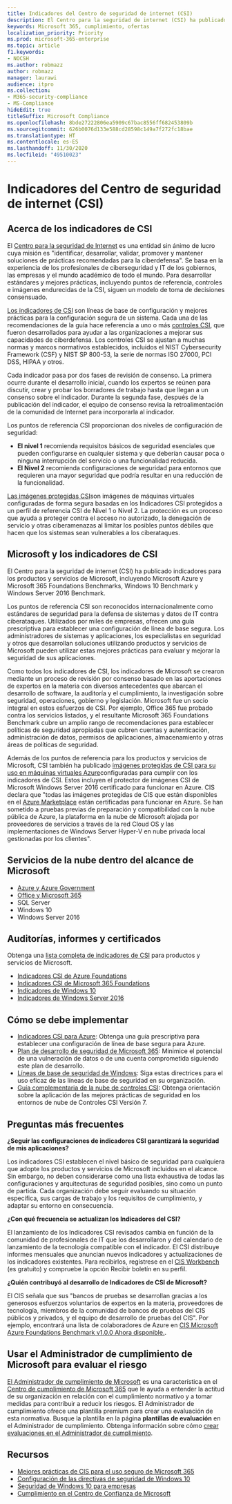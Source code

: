 ```yaml
---
title: Indicadores del Centro de seguridad de internet (CSI)
description: El Centro para la seguridad de internet (CSI) ha publicado una serie de indicadores para los productos y servicios de Microsoft
keywords: Microsoft 365, cumplimiento, ofertas
localization_priority: Priority
ms.prod: microsoft-365-enterprise
ms.topic: article
f1.keywords:
- NOCSH
ms.author: robmazz
author: robmazz
manager: laurawi
audience: itpro
ms.collection:
- M365-security-compliance
- MS-Compliance
hideEdit: true
titleSuffix: Microsoft Compliance
ms.openlocfilehash: 8bde27222806ea5909c67bac8556ff682453809b
ms.sourcegitcommit: 626b0076d133e588cd28598c149a7f272fc18bae
ms.translationtype: HT
ms.contentlocale: es-ES
ms.lasthandoff: 11/30/2020
ms.locfileid: "49510023"
---
```

# <a name="center-for-internet-security-cis-benchmarks"></a>Indicadores del Centro de seguridad de internet (CSI)

## <a name="about-cis-benchmarks"></a>Acerca de los indicadores de CSI

El [Centro para la seguridad de Internet](https://www.cisecurity.org/) es una entidad sin ánimo de lucro cuya misión es "identificar, desarrollar, validar, promover y mantener soluciones de prácticas recomendadas para la ciberdefensa". Se basa en la experiencia de los profesionales de ciberseguridad y IT de los gobiernos, las empresas y el mundo académico de todo el mundo. Para desarrollar estándares y mejores prácticas, incluyendo puntos de referencia, controles e imágenes endurecidas de la CSI, siguen un modelo de toma de decisiones consensuado.  
  
[Los indicadores de CSI](https://www.cisecurity.org/cis-benchmarks/) son líneas de base de configuración y mejores prácticas para la configuración segura de un sistema. Cada una de las recomendaciones de la guía hace referencia a uno o más [controles CSI](https://www.cisecurity.org/controls/), que fueron desarrollados para ayudar a las organizaciones a mejorar sus capacidades de ciberdefensa. Los controles CSI se ajustan a muchas normas y marcos normativos establecidos, incluidos el NIST Cybersecurity Framework (CSF) y NIST SP 800-53, la serie de normas ISO 27000, PCI DSS, HIPAA y otros.  
  
Cada indicador pasa por dos fases de revisión de consenso. La primera ocurre durante el desarrollo inicial, cuando los expertos se reúnen para discutir, crear y probar los borradores de trabajo hasta que llegan a un consenso sobre el indicador. Durante la segunda fase, después de la publicación del indicador, el equipo de consenso revisa la retroalimentación de la comunidad de Internet para incorporarla al indicador.  
  
Los puntos de referencia CSI proporcionan dos niveles de configuración de seguridad:

- **El nivel 1** recomienda requisitos básicos de seguridad esenciales que pueden configurarse en cualquier sistema y que deberían causar poca o ninguna interrupción del servicio o una funcionalidad reducida.
- **El Nivel 2** recomienda configuraciones de seguridad para entornos que requieren una mayor seguridad que podría resultar en una reducción de la funcionalidad.

[Las imágenes protegidas CSI](https://www.cisecurity.org/blog/cis-hardened-images-now-in-microsoft-azure-marketplace/)son imágenes de máquinas virtuales configuradas de forma segura basadas en los Indicadores CSI protegidos a un perfil de referencia CSI de Nivel 1 o Nivel 2. La protección es un proceso que ayuda a proteger contra el acceso no autorizado, la denegación de servicio y otras ciberamenazas al limitar los posibles puntos débiles que hacen que los sistemas sean vulnerables a los ciberataques.

## <a name="microsoft-and-the-cis-benchmarks"></a>Microsoft y los indicadores de CSI

El Centro para la seguridad de internet (CSI) ha publicado indicadores para los productos y servicios de Microsoft, incluyendo Microsoft Azure y Microsoft 365 Foundations Benchmarks, Windows 10 Benchmark y Windows Server 2016 Benchmark.  
  
Los puntos de referencia CSI son reconocidos internacionalmente como estándares de seguridad para la defensa de sistemas y datos de IT contra ciberataques. Utilizados por miles de empresas, ofrecen una guía prescriptiva para establecer una configuración de línea de base segura. Los administradores de sistemas y aplicaciones, los especialistas en seguridad y otros que desarrollan soluciones utilizando productos y servicios de Microsoft pueden utilizar estas mejores prácticas para evaluar y mejorar la seguridad de sus aplicaciones.  
  
Como todos los indicadores de CSI, los indicadores de Microsoft se crearon mediante un proceso de revisión por consenso basado en las aportaciones de expertos en la materia con diversos antecedentes que abarcan el desarrollo de software, la auditoría y el cumplimiento, la investigación sobre seguridad, operaciones, gobierno y legislación. Microsoft fue un socio integral en estos esfuerzos de CSI. Por ejemplo, Office 365 fue probado contra los servicios listados, y el resultante Microsoft 365 Foundations Benchmark cubre un amplio rango de recomendaciones para establecer políticas de seguridad apropiadas que cubren cuentas y autenticación, administración de datos, permisos de aplicaciones, almacenamiento y otras áreas de políticas de seguridad.  
  
Además de los puntos de referencia para los productos y servicios de Microsoft, CSI también ha publicado [imágenes protegidas de CSI para su uso en máquinas virtuales Azure](https://www.cisecurity.org/blog/cis-hardened-images-now-in-microsoft-azure-marketplace/)configuradas para cumplir con los indicadores de CSI. Estos incluyen el protector de imágenes CSI de Microsoft Windows Server 2016 certificado para funcionar en Azure. CIS declara que "todas las imágenes protegidas de CIS que están disponibles en el [Azure Marketplace](https://azuremarketplace.microsoft.com/marketplace/apps?search=center%20for%20internet%20security) están certificadas para funcionar en Azure. Se han sometido a pruebas previas de preparación y compatibilidad con la nube pública de Azure, la plataforma en la nube de Microsoft alojada por proveedores de servicios a través de la red Cloud OS y las implementaciones de Windows Server Hyper-V en nube privada local gestionadas por los clientes".

## <a name="microsoft-in-scope-cloud-services"></a>Servicios de la nube dentro del alcance de Microsoft

- [Azure y Azure Government](https://aka.ms/AzureCompliance)
- [Office y Microsoft 365](https://aka.ms/o365-compliance-framework)
- SQL Server
- Windows 10
- Windows Server 2016

## <a name="audits-reports-and-certificates"></a>Auditorías, informes y certificados

Obtenga una [lista completa de indicadores de CSI](https://www.cisecurity.org/cis-benchmarks/) para productos y servicios de Microsoft.

- [Indicadores CSI de Azure Foundations](https://www.cisecurity.org/benchmark/azure/)
- [Indicadores CSI de Microsoft 365 Foundations](https://www.cisecurity.org/benchmark/microsoft_office/)
- [Indicadores de Windows 10](https://www.cisecurity.org/benchmark/microsoft_windows_desktop/)
- [Indicadores de Windows Server 2016](https://www.cisecurity.org/benchmark/microsoft_windows_server/)

## <a name="how-to-implement"></a>Cómo se debe implementar

- [Indicadores CSI para Azure](https://azure.microsoft.com/mediahandler/files/resourcefiles/cis-microsoft-azure-foundations-security-benchmark/CIS_Microsoft_Azure_Foundations_Benchmark_v1.0.0.pdf): Obtenga una guía prescriptiva para establecer una configuración de línea de base segura para Azure.  
- [Plan de desarrollo de seguridad de Microsoft 365](https://docs.microsoft.com/microsoft-365/security/office-365-security/security-roadmap): Minimice el potencial de una vulneración de datos o de una cuenta comprometida siguiendo este plan de desarrollo.
- [Líneas de base de seguridad de Windows](https://docs.microsoft.com/windows/security/threat-protection/windows-security-baselines): Siga estas directrices para el uso eficaz de las líneas de base de seguridad en su organización.
- [Guía complementaria de la nube de controles CSI](https://www.cisecurity.org/white-papers/cis-controls-cloud-companion-guide/): Obtenga orientación sobre la aplicación de las mejores prácticas de seguridad en los entornos de nube de Controles CSI Versión 7.

## <a name="frequently-asked-questions"></a>Preguntas más frecuentes

**¿Seguir las configuraciones de indicadores CSI garantizará la seguridad de mis aplicaciones?**

Los indicadores CSI establecen el nivel básico de seguridad para cualquiera que adopte los productos y servicios de Microsoft incluidos en el alcance. Sin embargo, no deben considerarse como una lista exhaustiva de todas las configuraciones y arquitecturas de seguridad posibles, sino como un punto de partida. Cada organización debe seguir evaluando su situación específica, sus cargas de trabajo y los requisitos de cumplimiento, y adaptar su entorno en consecuencia.

**¿Con qué frecuencia se actualizan los Indicadores del CSI?**

El lanzamiento de los Indicadores CSI revisados cambia en función de la comunidad de profesionales de IT que los desarrollaron y del calendario de lanzamiento de la tecnología compatible con el indicador. El CSI distribuye informes mensuales que anuncian nuevos indicadores y actualizaciones de los indicadores existentes. Para recibirlos, regístrese en el [CIS Workbench](https://workbench.cisecurity.org/) (es gratuito) y compruebe la opción Recibir boletín en su perfil.

**¿Quién contribuyó al desarrollo de Indicadores de CSI de Microsoft?**

El CIS señala que sus "bancos de pruebas se desarrollan gracias a los generosos esfuerzos voluntarios de expertos en la materia, proveedores de tecnología, miembros de la comunidad de bancos de pruebas del CIS públicos y privados, y el equipo de desarrollo de pruebas del CIS". Por ejemplo, encontrará una lista de colaboradores de Azure en [CIS Microsoft Azure Foundations Benchmark v1.0.0 Ahora disponible.](https://www.cisecurity.org/blog/cis-microsoft-azure-foundations-benchmark-v1-0-0-now-available/).

## <a name="use-microsoft-compliance-manager-to-assess-your-risk"></a>Usar el Administrador de cumplimiento de Microsoft para evaluar el riesgo

[El Administrador de cumplimiento de Microsoft](https://docs.microsoft.com/microsoft-365/compliance/compliance-manager) es una característica en el [Centro de cumplimiento de Microsoft 365](https://docs.microsoft.com/microsoft-365/compliance/microsoft-365-compliance-center) que le ayuda a entender la actitud de su organización en relación con el cumplimiento normativo y a tomar medidas para contribuir a reducir los riesgos. El Administrador de cumplimiento ofrece una plantilla premium para crear una evaluación de esta normativa. Busque la plantilla en la página **plantillas de evaluación** en el Administrador de cumplimiento. Obtenga información sobre cómo [crear evaluaciones en el Administrador de cumplimiento](https://docs.microsoft.com/microsoft-365/compliance/compliance-manager-assessments).

## <a name="resources"></a>Recursos

- [Mejores prácticas de CIS para el uso seguro de Microsoft 365](https://www.microsoft.com/security/blog/2019/01/10/best-practices-for-securely-using-microsoft-365-the-cis-microsoft-365-foundations-benchmark-now-available/)
- [Configuración de las directivas de seguridad de Windows 10](https://docs.microsoft.com/windows/security/threat-protection/security-policy-settings/security-policy-settings)
- [ Seguridad de Windows 10 para empresas](https://docs.microsoft.com/windows/security/index)
- [Cumplimiento en el Centro de Confianza de Microsoft](https://www.microsoft.com/trust-center/compliance/compliance-overview)

